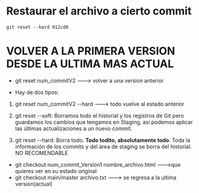 # Restaurar el archivo a cierto commit
```
git reset --hard 012cd0
```

# VOLVER A LA PRIMERA VERSION DESDE LA ULTIMA MAS ACTUAL
- git reset num_commitV2 ---> volver a una version anterior

- Hay de dos tipos:
1. git reset num_commitV2 --hard    ---> todo vuelve al estado anterior


2.  git reset --soft: Borramos todo el historial y los registros de Git pero guardamos los cambios que tengamos en Staging, así podemos aplicar las últimas actualizaciones a un nuevo commit.

3. git reset --hard: Borra todo. **Todo todito, absolutamente todo**. Toda la información de los commits y del área de staging se borra del historial. NO RECOMENDABLE


- git checkout num_commit_Version1 nombre_archivo.html --->que quieres ver en su estado original
- git checkout main/master archivo.txt ---> se regresa a la ultima version(actual)